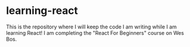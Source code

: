 # learning-react
This is the repository where I will keep the code I am writing while I am learning React! I am completing the "React For Beginners" course on Wes Bos.

